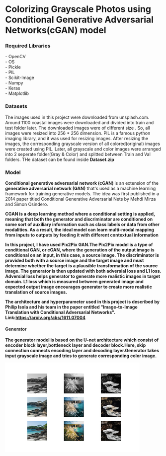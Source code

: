# Colorizing Grayscale Photos using Conditional Generative Adversarial Networks(cGAN) model


<h3><b>Required Libraries</b></h3>
- OpenCV <br>
- OS <br>
- Pickle<br>
- PIL<br>
- Scikit-Image<br>
- Numpy<br>
- Keras<br>
- Matplotlib<br>

<h3><b>Datasets</b></h3>
The images used in this project were downloaded from unsplash.com. Around 1100 coastal images were downloaded and divided into train and test folder later.
The downloaded images were of different size . So, all images were resized into 256 * 256 dimension. PIL is a famous python imaging library, and it was used for resizing images.
After resizing the images, the corresponding grayscale version of all colored(original) images were created using PIL. 
Later, all grayscale and color images were arranged into 2 seperate folder(Gray & Color) and splitted between Train and Val folders.
THe dataset can be found inside <b>Dataset.zip</b>

<h3><b>Model</b></h3>
<b>Conditional generative adversarial network (cGAN) </b>is an extension of the <b>generative adversarial network (GAN)</b> that's used as a machine learning framework for training generative models. The idea was first published in a 2014 paper titled Conditional Generative Adversarial Nets by Mehdi Mirza and Simon Osindero.

<b>CGAN is a deep learning method where a conditional setting is applied, meaning that both the generator and discriminator are conditioned on some sort of auxiliary information such as class labels or data from other modalities. As a result, the ideal model can learn multi-modal mapping from inputs to outputs by feeding it with different contextual information

<b>In this project, I have used Pix2Pix GAN.The Pix2Pix model is a type of conditional GAN, or cGAN, where the generation of the output image is conditional on an input, in this case, a source image. The discriminator is provided both with a source image and the target image and must determine whether the target is a plausible transformation of the source image. The generator is then updated with both adversial loss and L1 loss. Adversial loss helps generator to generate more realistic images in target domain. L1 loss which is measured between generated image and expected output image encourages generator to create more realistic translation of source images.

The architecture and hyperparameter used in this project is described by Philip Isola and his team in the paper entitled <b>"Image-to-Image Translation with Conditional Adversarial Networks".</b> Link:https://arxiv.org/abs/1611.07004

<h4><b>Generator </b></h4>
 <b> The generator model is based on the U-net architecture which consist of encoder block layer,bottleneck layer and decoder block.Here, skip connection connects encoding layer and decoding layer.Generator takes input grayscale image and tries to generate corresponding color image.<b>

























![Alt text](plot_030000.png?raw=true "Optional Title")
